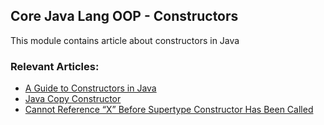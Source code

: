 ## Core Java Lang OOP - Constructors

This module contains article about constructors in Java

### Relevant Articles:
- [A Guide to Constructors in Java](https://www.baeldung.com/java-constructors)
- [Java Copy Constructor](https://www.baeldung.com/java-copy-constructor)
- [Cannot Reference “X” Before Supertype Constructor Has Been Called](https://www.baeldung.com/java-cannot-reference-x-before-supertype-constructor-error)